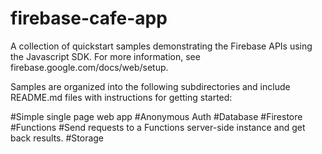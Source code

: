 # firebase-cafe-app
A collection of quickstart samples demonstrating the Firebase APIs using the Javascript SDK. For more information, see firebase.google.com/docs/web/setup.

Samples are organized into the following subdirectories and include README.md files with instructions for getting started:

#Simple single page web app
#Anonymous Auth
#Database
#Firestore
#Functions
#Send requests to a Functions server-side instance and get back results.
#Storage
